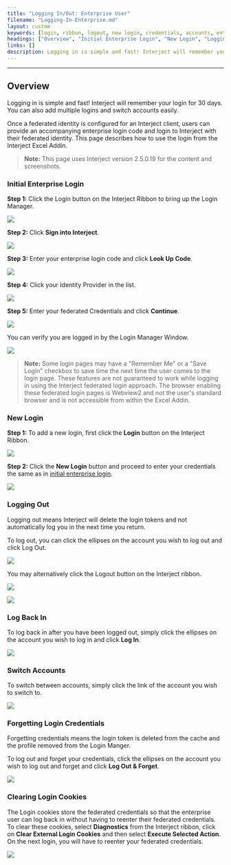 ```yaml
---
title: "Logging In/Out: Enterprise User"
filename: "Logging-In-Enterprise.md"
layout: custom
keywords: [login, ribbon, logout, new login, credentials, accounts, enterprise, user]
headings: ["Overview", "Initial Enterprise Login", "New Login", "Logging Out", "Log Back In", "Switch Accounts", "Forgetting Login Credentials", "Clearing Login Cookies"]
links: []
description: Logging in is simple and fast! Interject will remember your login and sign you in automatically subsequent visits.You can also add multiple logins and switch accounts easily.
---
```

* * *

## Overview

Logging in is simple and fast! Interject will remember your login for 30 days. You can also add multiple logins and switch accounts easily.

Once a federated identity is configured for an Interject client, users can provide an accompanying enterprise login code and login to Interject with their federated identity. This page describes how to use the login from the Interject Excel Addin.

<blockquote class=highlight_note>
<b>Note:</b> This page uses Interject version 2.5.0.19 for the content and screenshots.
</blockquote>

### Initial Enterprise Login

**Step 1:** Click the Login button on the Interject Ribbon to bring up the Login Manager.

![](/images/Login-Enterprise/interject-ribbon-advanced-menu-login-revised.png)
<br>

**Step 2:** Click **Sign into Interject**.

![](/images/Login-Enterprise/SignIntoInterjectClick.png)
<br>

**Step 3:** Enter your enterprise login code and click **Look Up Code**.

![](/images/Login-Enterprise/EnterpriseLoginCode.png)
<br>

**Step 4:** Click your Identity Provider in the list.

![](/images/Login-Enterprise/SelectProvider.png)
<br>

**Step 5:** Enter your federated Credentials and click **Continue**. 

![](/images/Login-Enterprise/FederatedLogin.png)
<br>

You can verify you are logged in by the Login Manager Window.

![](/images/Login-Enterprise/EnterpriseLoggedIn.png)
<br>

<blockquote class=highlight_note>
<b>Note:</b> Some login pages may have a "Remember Me" or a "Save Login" checkbox to save time the next time the user comes to the login page. These features are not guaranteed to work while logging in using the Interject federated login approach. The browser enabling these federated login pages is Webview2 and not the user's standard browser and is not accessible from within the Excel Addin.
</blockquote>

### New Login

**Step 1:** To add a new login, first click the **Login** button on the Interject Ribbon.

![](/images/Login-Enterprise/interject-ribbon-advanced-menu-login-revised.png)
<br>

**Step 2:** Click the **New Login** button and proceed to enter your credentials the same as in [initial enterprise login](#initial-enterprise-login).

![](/images/Login-Enterprise/NewLogin.png)
<br>

### Logging Out

Logging out means Interject will delete the login tokens and not automatically log you in the next time you return.

To log out, you can click the ellipses on the account you wish to log out and click Log Out.

![](/images/Login-Enterprise/Logout.png)
<br>

You may alternatively click the Logout button on the Interject ribbon.

![](/images/Login-Enterprise/RibbonLogout.png)
<br>

![](/images/Login-Enterprise/LogoutPrompt.png)
<br>

### Log Back In

To log back in after you have been logged out, simply click the ellipses on the account you wish to log in and click **Log In**.

![](/images/Login-Enterprise/LogBackIn.png)
<br>

### Switch Accounts

To switch between accounts, simply click the link of the account you wish to switch to.

![](/images/Login-Enterprise/SwitchAccounts.png)
<br>

### Forgetting Login Credentials

Forgetting credentials means the login token is deleted from the cache and the profile removed from the Login Manger. 

To log out and forget your credentials, click the ellipses on the account you wish to log out and forget and click **Log Out & Forget**.

![](/images/Login-Enterprise/LogoutForget.png)
<br>

### Clearing Login Cookies

The Login cookies store the federated credentials so that the enterprise user can log back in without having to reenter their federated credentials. To clear these cookies, select **Diagnostics** from the Interject ribbon, click on **Clear External Login Cookies** and then select **Execute Selected Action**. On the next login, you will have to reenter your federated credentials.

![](/images/Login-Enterprise/ClearLoginCookies.png)
<br>
